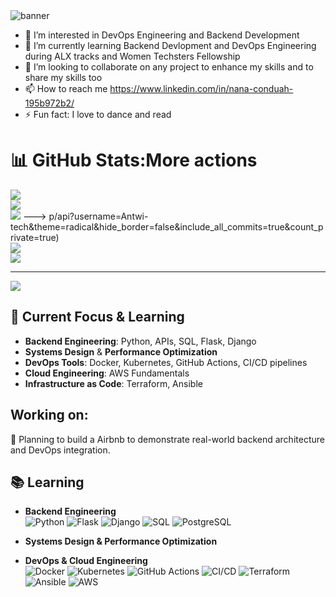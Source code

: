 <img src="https://capsule-render.vercel.app/api?type=waving&color=gradient&height=200&section=header&text=Hi👋,%20I'm%20Nana%20Afua%20Antwiwaa%20Conduah!&fontSize=35&fontAlignY=40&desc=Backend%20Engineer%20|%20DevOps%20Engineer%20|%20Tech%20Optimizer&descAlignY=60" alt="banner"/>

- 👀 I’m interested in DevOps Engineering and Backend Development 
- 🌱 I’m currently learning Backend Devlopment and DevOps Engineering during ALX tracks and Women Techsters Fellowship 
- 💞️ I’m looking to collaborate on any project to enhance my skills and to share my skills too
- 📫 How to reach me https://www.linkedin.com/in/nana-conduah-195b972b2/
- ⚡ Fun fact: I love to dance and read
  

# 📊 GitHub Stats:More actions
![](https://github-readme-stats.vercel.app/api?username=habibaadam&theme=radical&hide_border=false&include_all_commits=true&count_private=true)<br/>
![](https://github-readme-streak-stats.herokuapp.com/?user=habibaadam&theme=radical&hide_border=false)<br/>
![](https://github-readme-stats.vercel.app/api/top-langs/?username=habibaadam&theme=radical&hide_border=false&include_all_commits=true&count_private=true&layout=compact)
--->
p/api?username=Antwi-tech&theme=radical&hide_border=false&include_all_commits=true&count_private=true)<br/>
![](https://github-readme-streak-stats.herokuapp.com/?user=Antwi-tech&theme=radical&hide_border=false)<br/>
![](https://github-readme-stats.vercel.app/api/top-langs/?username=Antwi-tech&theme=radical&hide_border=false&include_all_commits=true&count_private=true&layout=compact)


---
[![](https://visitcount.itsvg.in/api?id=rhodal-lee&icon=9&color=8)](https://visitcount.itsvg.in)

<!-- Proudly created with GPRM ( https://gprm.itsvg.in ) -->

## 🧠 Current Focus & Learning

- **Backend Engineering**: Python, APIs, SQL, Flask, Django  
- **Systems Design** & **Performance Optimization**  
- **DevOps Tools**: Docker, Kubernetes, GitHub Actions, CI/CD pipelines  
- **Cloud Engineering**: AWS Fundamentals  
- **Infrastructure as Code**: Terraform, Ansible  


## Working on:
🚀 Planning to build a Airbnb to demonstrate real-world backend architecture and DevOps integration.


## 📚 Learning

- **Backend Engineering**  
  ![Python](https://img.shields.io/badge/-Python-3776AB?style=flat&logo=python&logoColor=white)
  ![Flask](https://img.shields.io/badge/-Flask-000000?style=flat&logo=flask)
  ![Django](https://img.shields.io/badge/-Django-092E20?style=flat&logo=django)
  ![SQL](https://img.shields.io/badge/-SQL-4479A1?style=flat&logo=postgresql&logoColor=white)
  ![PostgreSQL](https://img.shields.io/badge/-PostgreSQL-336791?style=flat&logo=postgresql&logoColor=white)

- **Systems Design & Performance Optimization**

- **DevOps & Cloud Engineering**  
  ![Docker](https://img.shields.io/badge/-Docker-2496ED?style=flat&logo=docker&logoColor=white)
  ![Kubernetes](https://img.shields.io/badge/-Kubernetes-326CE5?style=flat&logo=kubernetes&logoColor=white)
  ![GitHub Actions](https://img.shields.io/badge/-GitHub%20Actions-2088FF?style=flat&logo=github-actions&logoColor=white)
  ![CI/CD](https://img.shields.io/badge/-CI%2FCD-0A0A0A?style=flat&logo=gitlab&logoColor=white)
  ![Terraform](https://img.shields.io/badge/-Terraform-7B42BC?style=flat&logo=terraform&logoColor=white)
  ![Ansible](https://img.shields.io/badge/-Ansible-EE0000?style=flat&logo=ansible&logoColor=white)
  ![AWS](https://img.shields.io/badge/-AWS-232F3E?style=flat&logo=amazonaws&logoColor=white)

